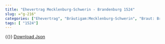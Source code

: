 ```yaml
---
title: "Ehevertrag Mecklenburg-Schwerin - Brandenburg 1524"
slug: ="g-216"
categories: ["Ehevertrag", "Bräutigam:Mecklenburg-Schwerin", "Braut: Brandenburg", "Eheschließung vollzogen?:Ja", "verschiedenkonfessionelle Ehe?:Nein", "Dynastie Bräutigam:Mecklenburg", "Akteur Bräutigam:Mecklenburg", "Akteur Braut:Hohenzollern", "Textbezug?:nein", "Ständisch?:nein", "Ratifikation?:nein", "Sonstiges?:nein", "Bräutigam:Mecklenburg-Schwerin", "Braut: Brandenburg"]
tags: [ "1524"]
---
```

<!--more-->
{{<v140>}}
[Download Json](/vertraege/vertrag-216.json)